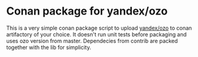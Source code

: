 # Conan package for yandex/ozo

This is a very simple conan package script to upload [yandex/ozo](https://github.com/yandex/ozo) to conan artifactory of your choice.
It doesn't run unit tests before packaging and uses ozo version from master. Dependecies from contrib are packed together with the lib for simplicity.
